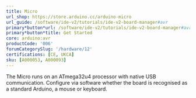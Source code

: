 ```yaml
---
title: Micro
url_shop: https://store.arduino.cc/arduino-micro
url_guide: /software/ide-v2/tutorials/ide-v2-board-manager#avr
primary*button*url: /software/ide-v2/tutorials/ide-v2-board-manager#avr
primary*button*title: Get Started
core: arduino:avr
productCode: '006'
forumCategorySlug: '/hardware/12'
certifications: [CE, UKCA]
sku: [A000053, A000093]
---
```


The Micro runs on an ATmega32u4 processor with native USB communication. Configure via software whether the board is recognised as a standard Arduino, a mouse or keyboard.
